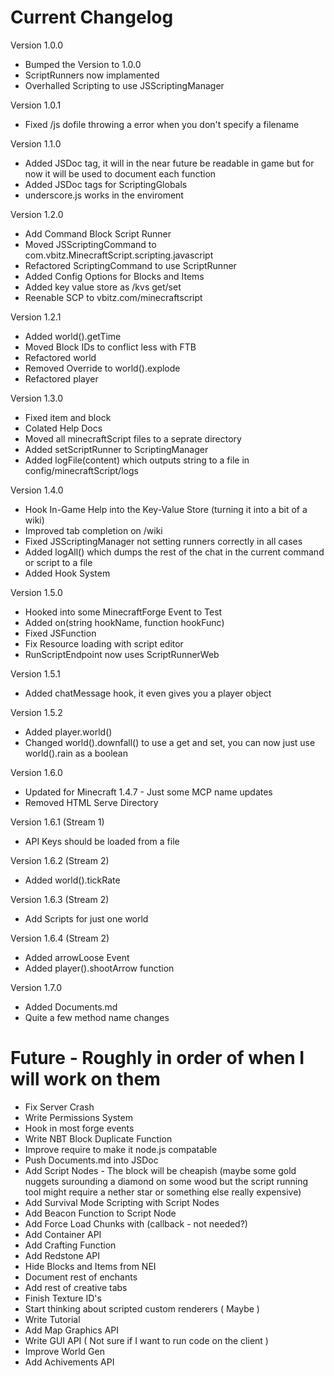 Current Changelog
=================

Version 1.0.0
- Bumped the Version to 1.0.0
- ScriptRunners now implamented
- Overhalled Scripting to use JSScriptingManager

Version 1.0.1
- Fixed /js dofile throwing a error when you don't specify a filename

Version 1.1.0
- Added JSDoc tag, it will in the near future be readable in game but for now it will be used to document each function
- Added JSDoc tags for ScriptingGlobals
- underscore.js works in the enviroment

Version 1.2.0
- Add Command Block Script Runner
- Moved JSScriptingCommand to com.vbitz.MinecraftScript.scripting.javascript
- Refactored ScriptingCommand to use ScriptRunner
- Added Config Options for Blocks and Items
- Added key value store as /kvs get/set
- Reenable SCP to vbitz.com/minecraftscript

Version 1.2.1
- Added world().getTime
- Moved Block IDs to conflict less with FTB
- Refactored world
- Removed Override to world().explode
- Refactored player

Version 1.3.0
- Fixed item and block
- Colated Help Docs
- Moved all minecraftScript files to a seprate directory
- Added setScriptRunner to ScriptingManager
- Added logFile(content) which outputs string to a file in config/minecraftScript/logs

Version 1.4.0
- Hook In-Game Help into the Key-Value Store (turning it into a bit of a wiki)
- Improved tab completion on /wiki
- Fixed JSScriptingManager not setting runners correctly in all cases
- Added logAll() which dumps the rest of the chat in the current command or script to a file
- Added Hook System

Version 1.5.0
- Hooked into some MinecraftForge Event to Test
- Added on(string hookName, function hookFunc)
- Fixed JSFunction
- Fix Resource loading with script editor
- RunScriptEndpoint now uses ScriptRunnerWeb

Version 1.5.1
- Added chatMessage hook, it even gives you a player object

Version 1.5.2
- Added player.world()
- Changed world().downfall() to use a get and set, you can now just use world().rain as a boolean

Version 1.6.0
- Updated for Minecraft 1.4.7 - Just some MCP name updates
- Removed HTML Serve Directory

Version 1.6.1 (Stream 1)
- API Keys should be loaded from a file

Version 1.6.2 (Stream 2)
- Added world().tickRate

Version 1.6.3 (Stream 2)
- Add Scripts for just one world

Version 1.6.4 (Stream 2)
- Added arrowLoose Event
- Added player().shootArrow function

Version 1.7.0
- Added Documents.md
- Quite a few method name changes

Future - Roughly in order of when I will work on them
=====================================================
- Fix Server Crash
- Write Permissions System
- Hook in most forge events
- Write NBT Block Duplicate Function
- Improve require to make it node.js compatable
- Push Documents.md into JSDoc
- Add Script Nodes - The block will be cheapish (maybe some gold nuggets surounding a diamond on some wood but the script running tool might require a nether star or something else really expensive)
- Add Survival Mode Scripting with Script Nodes
- Add Beacon Function to Script Node
- Add Force Load Chunks with (callback - not needed?)
- Add Container API
- Add Crafting Function
- Add Redstone API
- Hide Blocks and Items from NEI
- Document rest of enchants
- Add rest of creative tabs
- Finish Texture ID's
- Start thinking about scripted custom renderers ( Maybe )
- Write Tutorial
- Add Map Graphics API
- Write GUI API ( Not sure if I want to run code on the client )
- Improve World Gen
- Add Achivements API